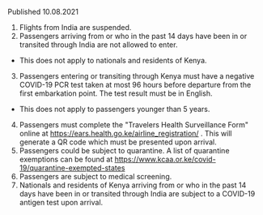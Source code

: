 Published 10.08.2021 
1. Flights from India are suspended.
2. Passengers arriving from or who in the past 14 days have been in or transited through India are not allowed to enter.
- This does not apply to nationals and residents of Kenya.
3. Passengers entering or transiting through Kenya must have a negative COVID-19 PCR test taken at most 96 hours before departure from the first embarkation point. The test result must be in English.
- This does not apply to passengers younger than 5 years.
4. Passengers must complete the "Travelers Health Surveillance Form" online at <a href="https://ears.health.go.ke/airline_registration/">https://ears.health.go.ke/airline_registration/</a> . This will generate a QR code which must be presented upon arrival.
5. Passengers could be subject to quarantine. A list of quarantine exemptions can be found at <a href="https://www.kcaa.or.ke/covid-19/quarantine-exempted-states">https://www.kcaa.or.ke/covid-19/quarantine-exempted-states</a> 
6. Passengers are subject to medical screening.
7. Nationals and residents of Kenya arriving from or who in the past 14 days have been in or transited through India are subject to a COVID-19 antigen test upon arrival.

